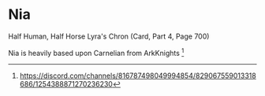 # Nia
Half Human, Half Horse
Lyra's Chron (Card, Part 4, Page 700)

Nia is heavily based upon Carnelian from ArkKnights [^1]



[^1]: https://discord.com/channels/816787498049994854/829067559013318686/1254388871270236230